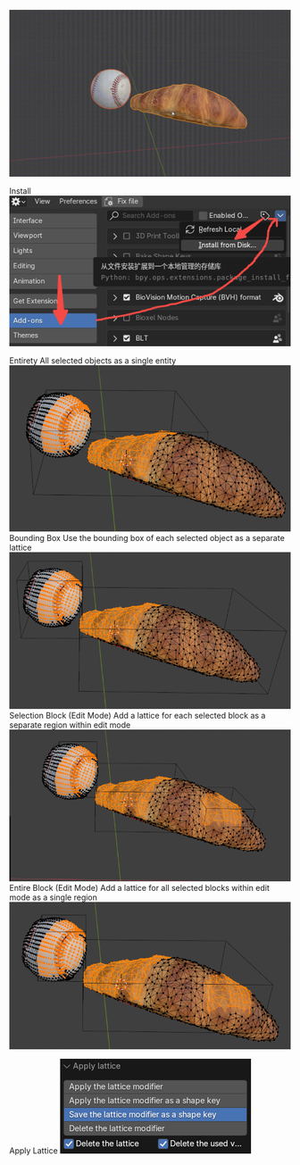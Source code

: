 ![preview.gif](res%2Freadme%2Fpreview.gif)

Install
![install.jpg](res%2Freadme%2Finstall.jpg)


Entirety
All selected objects as a single entity
![entirety.png](res%2Freadme%2Fentirety.png)
Bounding Box
Use the bounding box of each selected object as a separate lattice
![bound.png](res%2Freadme%2Fbound.png)
Selection Block (Edit Mode)
Add a lattice for each selected block as a separate region within edit mode
![select_block.png](res%2Freadme%2Fselect_block.png)
Entire Block (Edit Mode)
Add a lattice for all selected blocks within edit mode as a single region
![entirety_block.png](res%2Freadme%2Fentirety_block.png)

Apply Lattice
![apply_lattice.png](res%2Freadme%2Fapply_lattice.png)
